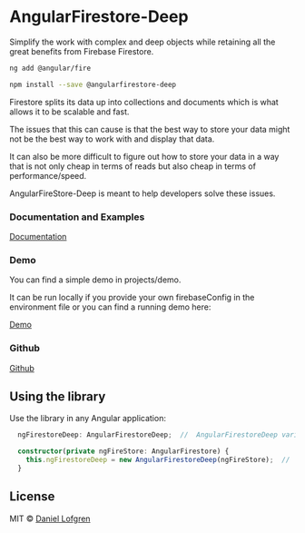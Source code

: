 # AngularFirestore-Deep

Simplify the work with complex and deep objects while retaining all the great benefits from Firebase Firestore.

```bash
ng add @angular/fire

npm install --save @angularfirestore-deep
```

Firestore splits its data up into collections and documents which is what allows it to be scalable and fast.

The issues that this can cause is that the best way to store your data might not be the best way to work with and display that data.

It can also be more difficult to figure out how to store your data in a way that is not only cheap in terms of reads but also cheap in terms of performance/speed.

AngularFireStore-Deep is meant to help developers solve these issues.

### Documentation and Examples
[Documentation](https://angularfirestore-deep.web.app/docs/)


### Demo
You can find a simple demo in projects/demo.

It can be run locally if you provide your own firebaseConfig in the environment file or you can find a running demo here: 

[Demo](https://angularfirestore-deep.web.app/demo/) 


### Github

[Github](https://github.com/Tylder/angularfirestore-deep/tree/master/projects/angularfirestore-deep) 

## Using the library

Use the library in any Angular application:

```ts
  ngFirestoreDeep: AngularFirestoreDeep;  //  AngularFirestoreDeep variable

  constructor(private ngFireStore: AngularFirestore) {
    this.ngFirestoreDeep = new AngularFirestoreDeep(ngFireStore);  //  initialize AngularFireStoreDeep with AngularFirestore
  }
```

## License

MIT © [Daniel Lofgren](mailto:lofgrendaniel@hotmail.com)
